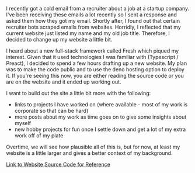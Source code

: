 I recently got a cold email from a recruiter about a job at a startup company. I've been receiving these emails a lot recently so I sent a response and asked them how they got my email. Shortly after, I found out that certain recruiter bots scraped emails from websites. Horridly, I reflected that my current website just listed my name and my old job title. Therefore, I decided to change up my website a little bit.

I heard about a new full-stack framework called Fresh which piqued my interest. Given that it used technologies I was familiar with (Typescript / Preact), I decided to spend a few hours drafting up a new website. My plan was to make the code public and to use the deno hosting option to deploy it. If you're seeing this now, you are either reading the source code or you are on the website and it ended up working out.

I want to build out the site a little bit more with the following:

- links to projects I have worked on (where available - most of my work is corporate so that can be hard)
- more posts about my work as time goes on to give some insights about myself
- new hobby projects for fun once I settle down and get a lot of my extra work off of my plate

Overtime, we will see how plausible all of this is, but for now, at least my website is a little larger and gives a better context of my background.

[Link to Website Source Code for Reference](https://github.com/JacobEmmersonStovall/jacobstovallwebsite2022/)
